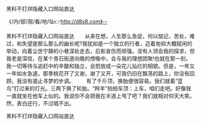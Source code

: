 黑料不打烊隐藏入口网站直达

《/内/部/观/看/地/址👉http://d8s8.com》--

黑料不打烊隐藏入口网站直达　　从来在想，人生那么急促，何以惦记，苦处，难过，和失望是那么那么的幽长呢?我犹如是一个独立的行者，迈着匆抑大概赋闲的举动，向着尘世宁静的小巷深处走去，后影哀伤而顽强。没有人领会我的探求，但我老是深信，在某个青石街道向晚的傍晚中，会与我的理想团聚!也就在那一刻，我一切等待与追赶中的辛酸和独立，会怒放成一朵花儿灿烂的相貌。但是，一年又一年如水急遽，那季桃花开了又谢，谢了又开，可我仍旧在飘荡的路上，你没有回顾，我没有遏止寻梦的步调。
　　有了千斤顶，换胎便很容易。我们就着“蓝鸟”打过来的灯光。三两下换了轮胎。“羚羊”拍拍车顶：上车，咱们走吧。好像我一直就坐在他车上似的。我说你不会把我在半道上甩了吧？我们就相对仰天大笑。
然，表白还行，不过唱不出。





黑料不打烊隐藏入口网站直达
